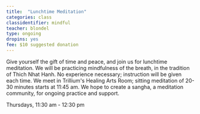 ```yaml
---
title:  "Lunchtime Meditation"
categories: class
classidentifier: mindful
teacher: blondel
type: ongoing
dropins: yes
fee: $10 suggested donation
---
```

Give yourself the gift of time and peace, and join us for lunchtime meditation.
We will be practicing mindfulness of the breath, in the tradition of Thich Nhat
Hanh. No experience necessary; instruction will be given each time. We meet in
Trillium's Healing Arts Room; sitting meditation of 20-30 minutes starts at 11:45 am.
We hope to create a sangha, a meditation community, for ongoing practice and support.

Thursdays, 11:30 am - 12:30 pm
